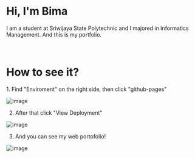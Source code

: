 <h1>Hi, I'm Bima</h1>
I am a student at Sriwijaya State Polytechnic and I majored in Informatics Management. And this is my portfolio.
<br><br><br>
<h1>How to see it?</h1>
1. Find "Enviroment" on the right side, then click "github-pages"

![image](https://user-images.githubusercontent.com/109858732/219985317-a1425b2b-f26c-48de-b9dc-fc1f2f8e1788.png)

2. After that click "View Deployment"

![image](https://user-images.githubusercontent.com/109858732/219985462-ac49fa2c-1fa8-4743-a7c6-bf46ba88b362.png)

3. And you can see my web portofolio!

![image](https://user-images.githubusercontent.com/109858732/219986609-bcd63b5a-840c-4f33-a2bb-5f2eb2cf4a40.png)

